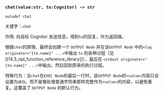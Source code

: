### **`chat(value:str, to:Cognitor) -> str`**

`autodef chat`

关键字：`chat`

作用: 向目标 Cognitor 发送信息，得到`to`的回复，作为返回值。

根据`chat`的原理，最终会创建一个 `OUTPUT Node` 并在该`OUTPUT Node` 中的`<log originator="{to.name}" ...>`中输出 `to` 的各种过程（见 [[14.3_npl_function_reference_library]]），最后在 `<stdout originator="{to.name}" ...>`中输出。然后回到原来的执行过程。

特殊行为：当`chat`在`EXEC Node`的最后一行时，该`OUTPUT Node`的`<value>`内容只会设置为`成功`，而不是像处理普通字符串那样完整作为`<value>`的内容，以避免重复。这覆盖了 `OUTPUT Node` 的默认行为。